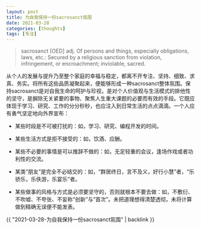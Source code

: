 ```yaml
---
layout: post
title: 为自我保持一份sacrosanct氛围
date: 2021-03-28
categories: [thoughts]
tags: [专注]
---
```


> sacrosanct [OED] adj. Of persons and things, especially obligations, laws, etc.: Secured by a religious sanction from violation, infringement, or encroachment; inviolable, sacred.

从个人的发展与提升乃至整个家庭的幸福与稳定，都离不开专注、坚持、细致、求真、务实。将所有这些品质凝聚起来，便能够形成一种sacrosanct整体氛围。保持sacrosanct是对自我生命的呵护与珍视，是对个人价值观与生活模式的排他性的坚守，是摒除无关紧要的事物、聚焦人生重大课题的必要而有效的手段。它既应体现于学习、研究、工作的分分秒秒，也应注入到日常生活的点点滴滴。一个人应有勇气坚定地向外界宣布：

* 某些时段是不可被打扰的：如，学习、研究、编程开发的时间。

* 某些生活方式是拒不接受的：如，饮酒、应酬。

* 某些不必要的事情是可以推辞不做的：如，无足轻重的会议，逢场作戏或者功利性的交流。

* 某类“朋友”是完全不必结交的：如，“群居终日，言不及义，好行小慧”者，“乐骄乐，乐佚游，乐宴乐”者。

* 某些做事的风格与方式是必须要坚守的，否则就根本不要去做：如，不敷衍、不吹嘘、不夸张、不妄称“创新”与“首次”。未把道理想得清楚透彻，未将计算做到精确无误便不能发表。

{{ "2021-03-28-为自我保持一份sacrosanct氛围" | backlink }}
